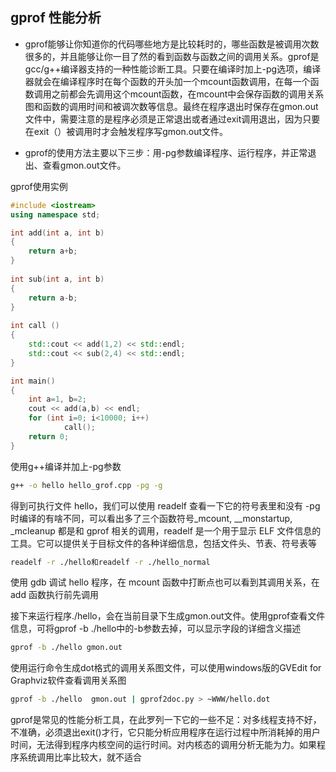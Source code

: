 ## gprof 性能分析

- gprof能够让你知道你的代码哪些地方是比较耗时的，哪些函数是被调用次数很多的，并且能够让你一目了然的看到函数与函数之间的调用关系。gprof是gcc/g++编译器支持的一种性能诊断工具。只要在编译时加上-pg选项，编译器就会在编译程序时在每个函数的开头加一个mcount函数调用，在每一个函数调用之前都会先调用这个mcount函数，在mcount中会保存函数的调用关系图和函数的调用时间和被调次数等信息。最终在程序退出时保存在gmon.out文件中，需要注意的是程序必须是正常退出或者通过exit调用退出，因为只要在exit（）被调用时才会触发程序写gmon.out文件。    

- gprof的使用方法主要以下三步：用-pg参数编译程序、运行程序，并正常退出、查看gmon.out文件。  

gprof使用实例
```c++
#include <iostream> 
using namespace std; 

int add(int a, int b) 
{ 
    return a+b; 
} 
  
int sub(int a, int b) 
{ 
    return a-b; 
} 
 
int call () 
{ 
    std::cout << add(1,2) << std::endl; 
    std::cout << sub(2,4) << std::endl; 
} 

int main() 
{ 
    int a=1, b=2; 
    cout << add(a,b) << endl; 
    for (int i=0; i<10000; i++) 
            call(); 
    return 0; 
}
```

使用g++编译并加上-pg参数  
```bash
g++ -o hello hello_grof.cpp -pg -g
```

得到可执行文件 hello，我们可以使用 readelf 查看一下它的符号表里和没有 -pg 时编译的有啥不同，可以看出多了三个函数符号_mcount, __monstartup, _mcleanup 都是和 gprof 相关的调用，readelf 是一个用于显示 ELF 文件信息的工具。它可以提供关于目标文件的各种详细信息，包括文件头、节表、符号表等   
```bash
readelf -r ./hello和readelf -r ./hello_normal
```

使用 gdb 调试 hello 程序，在 mcount 函数中打断点也可以看到其调用关系，在 add 函数执行前先调用   

接下来运行程序./hello，会在当前目录下生成gmon.out文件。使用gprof查看文件信息，可将gprof -b ./hello中的-b参数去掉，可以显示字段的详细含义描述  
```bash
gprof -b ./hello gmon.out
``` 

使用运行命令生成dot格式的调用关系图文件，可以使用windows版的GVEdit for Graphviz软件查看调用关系图  
```bash
gprof -b ./hello  gmon.out | gprof2doc.py > ~WWW/hello.dot 
```

gprof是常见的性能分析工具，在此罗列一下它的一些不足：对多线程支持不好，不准确，必须退出exit()才行，它只能分析应用程序在运行过程中所消耗掉的用户时间，无法得到程序内核空间的运行时间。对内核态的调用分析无能为力。如果程序系统调用比率比较大，就不适合

